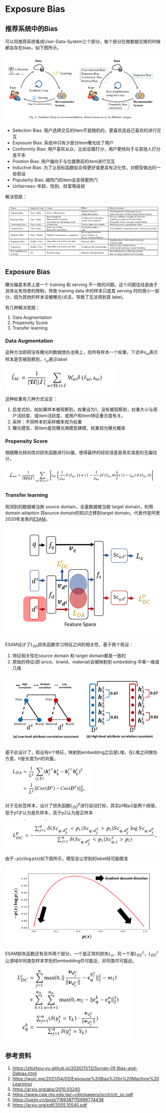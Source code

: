 # Exposure Bias

## 推荐系统中的Bias

可以将推荐系统看成User-Data-System三个部分，每个部分在做数据交换的时候都会存在bias，如下图所示。

![](img/0009-1.png)

- Selection Bias: 用户选择交互的item不是随机的，更喜欢选自己喜欢的进行交互
- Exposure Bias: 系统中只有少部分item曝光给了用户
- Conformity Bias: 用户喜欢从众，比如豆瓣打分，用户更倾向于与其他人打分差不多
- Position Bias: 用户偏向于与位置靠前的item进行交互
- Inductive Bias: 为了让目标函数拟合得更好或更具有泛化性，对模型做出的一些假设
- Popularity Bias: 越热门的item会变得更热门
- Unfairness: 年龄、性别、财富等歧视

解决思路：

![](img/0009-2.png)

## Exposure Bias

曝光偏差本质上是一个 training 和 serving 不一致的问题。这个问题往往是由于具体业务场景的限制，导致 training data 中的样本只是其 serving 时的很小一部分，因为其他的样本没被曝光/点击，导致了无法得到其 label。

有几种解决思路：
1. Data Augmentation
2. Propensity Score
3. Transfer learning

### Data Augmentation

这种方法即把没有曝光的数据想办法用上，给所有样本一个权重。下式中$s_{ui}$表示样本是否被观察到，$r_{ui}$表示label

![](img/0009-3.png)

这种权重有几种方式设定：
1. 启发式的，如如果样本被观察到，权重设为1，没有被观察到，权重大小与用户活跃度、或item活跃度、或用户和item特征重合度有关。
2. 采样：不同样本的采样概率视为权重
3. 曝光模型，将item是否曝光用模型建模，权重视为曝光概率

### Propensity Score

根据曝光倾向性对损失函数进行纠偏，使得最终的经验误差是真实误差的无偏估计。

![](img/0009-4.png)

### Transfer learning

观测到的数据被当做 source domain，全量数据被当做 target domain，利用 domain adaption 将source domain的知识迁移到target domain。代表作是阿里2020年发表的[ESAM](https://arxiv.org/pdf/2005.10545.pdf)。

![](img/0009-5.png)

ESAM设计了$L_{DA}$损失函数学习特征之间的相关性，基于两个假设：
1. 特征相关性在source domain 和 target domain都是一致的
2. 原始的特征(即 price、brand、material)会被映射到 embedding 中某一维或几维

![](img/0009-6.png)

基于此设计了，假设有n个特征，映射到embedding之后是L维，在L维之间做协方差，$h$是长度为n的向量。

![](img/0009-7.png)

对于无标签样本，设计了损失函数$L^{p}_{DC}$进行自动打标，其实p1和p2是两个阈值，低于p1才认为是负样本，高于p2认为是正样本

![](img/0009-9.png)

由于$-p(x)\log p(x)$如下图所示，模型会让学到的label经可能精准

![](img/0009-10.png)

ESAM损失函数还有另外两个部分，一个是正常的损失$L_s$，另一个是$L^c_{DC}$，$L^c_{DC}$让源域中同类型样本学到的embedding尽可能近，非同类尽可能远。

![](img/0009-11.png)







## 参考资料

1. https://zhizhou-yu.github.io/2020/11/13/Survey-Of-Bias-and-Debias.html
2. https://wulc.me/2021/04/03/Exposure%20Bias%20In%20Machine%20Learning/
3. https://arxiv.org/abs/2010.03240
4. https://www.csie.ntu.edu.tw/~cjlin/papers/occtr/ctr_oc.pdf
5. https://juejin.cn/post/7169387115996774436
6. https://arxiv.org/pdf/2005.10545.pdf